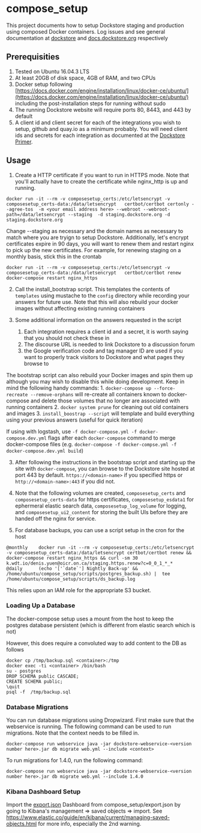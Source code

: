# compose\_setup
This project documents how to setup Dockstore staging and production using composed Docker containers. 
Log issues and see general documentation at [dockstore](https://github.com/ga4gh/dockstore/issues) and [docs.dockstore.org](https://docs.dockstore.org/) respectively

## Prerequisities

1. Tested on Ubuntu 16.04.3 LTS
1. At least 20GB of disk space, 4GB of RAM, and two CPUs
1. Docker setup following [https://docs.docker.com/engine/installation/linux/docker-ce/ubuntu/](https://docs.docker.com/engine/installation/linux/docker-ce/ubuntu/) including the post-installation steps for running without sudo
1. The running Dockstore website will require ports 80, 8443, and 443 by default
1. A client id and client secret for each of the integrations you wish to setup, github and quay.io as a minimum probably. You will need client ids and secrets for each integration as documented at the [Dockstore Primer](https://wiki.oicr.on.ca/display/SEQWARE/Dockstore+Primer#DockstorePrimer-SettingupDockstoreonyourcomputerfordevelopment(AssumingUbuntu)).

## Usage

1. Create a HTTP certificate if you want to run in HTTPS mode. Note that you'll actually have to create the certificate while nginx\_http is up and running.
```
docker run -it --rm -v composesetup_certs:/etc/letsencrypt -v composesetup_certs-data:/data/letsencrypt   certbot/certbot certonly --agree-tos  -m <your email address here> --webroot --webroot-path=/data/letsencrypt --staging  -d staging.dockstore.org -d staging.dockstore.org
```
Change --staging as necessary and the domain names as necessary to match where you are tryign to setup Dockstore.  Additionally, let's encrypt certificates expire in 90 days, you will want to renew them and restart nginx to pick up the new certificates. For example, for renewing staging on a monthly basis, stick this in the crontab

```
docker run -it --rm -v composesetup_certs:/etc/letsencrypt -v composesetup_certs-data:/data/letsencrypt   certbot/certbot renew
docker-compose restart nginx_https
```

2. Call the install\_bootstrap script. This templates the contents of `templates` using mustache to the `config` directory while recording your answers for future use. Note that this will also
rebuild your docker images without affecting existing running containers 

3. Some additional information on the answers requested in the script
    1. Each integration requires a client id and a secret, it is worth saying that you should not check these in 
    2. The discourse URL is needed to link Dockstore to a discussion forum 
    3. the Google verification code and tag manager ID are used if you want to properly track visitors to Dockstore and what pages they browse to

The bootstrap script can also rebuild your Docker images and spin them up although you may wish to disable this while doing development. Keep in mind the following handy commands:
    1. `docker-compose up --force-recreate --remove-orphans` will re-create all containers known to docker-compose and delete those volumes that no longer are associated with running containers
    2. `docker system prune` for cleaning out old containers and images
    3. `install_boostrap --script` will template and build everything using your previous answers (useful for quick iteration) 

If using with logstash, use `-f docker-compose.yml -f docker-compose.dev.yml` flags after each `docker-compose` command to merge docker-compose files (e.g. `docker-compose -f docker-compse.yml -f docker-compose.dev.yml build`) 

3. After following the instructions in the bootstrap script and starting up the site with `docker-compose`, you can browse to the Dockstore site hosted at port 443 by default. `https://<domain-name>` if you specified https or `http://<domain-name>:443` if you did not. 

4.  Note that the following volumes are created, `composesetup_certs` and `composesetup_certs-data` for https certificates, `composesetup_esdata1` for ephermeral elastic search data, `composesetup_log_volume` for logging, and `composesetup_ui2_content` for storing the built UIs before they are handed off the nginx for service. 
    
6. For database backups, you can use a script setup in the cron for the host

```
@monthly	docker run -it --rm -v composesetup_certs:/etc/letsencrypt -v composesetup_certs-data:/data/letsencrypt certbot/certbot renew && docker-compose restart nginx_https && curl -sm 30 k.wdt.io/denis.yuen@oicr.on.ca/staging.https.renew?c=0_0_1_*_* 
@daily 		(echo '['`date`'] Nightly Back-up' && /home/ubuntu/compose_setup/scripts/postgres_backup.sh) |  tee /home/ubuntu/compose_setup/scripts/ds_backup.log
```

This relies upon an IAM role for the appropriate S3 bucket. 

### Loading Up a Database ###

The docker-compose setup uses a mount from the host to keep the postgres database persistent (which is different from elastic search which is not) 

However, this does require a convoluted way to add content to the DB as follows

```
docker cp /tmp/backup.sql <container>:/tmp
docker exec -ti <container> /bin/bash
su - postgres
DROP SCHEMA public CASCADE;
CREATE SCHEMA public;
\quit
psql -f  /tmp/backup.sql 
```

### Database Migrations ###
You can run database migrations using Dropwizard. First make sure that the webservice is running. The following command can be used to run migrations. Note that the context needs to be filled in.

```
docker-compose run webservice java -jar dockstore-webservice-<version number here>.jar db migrate web.yml --include <context>
```

To run migrations for 1.4.0, run the following command:

```
docker-compose run webservice java -jar dockstore-webservice-<version number here>.jar db migrate web.yml --include 1.4.0

```

### Kibana Dashboard Setup ###
Import the [export.json](export.json) Dashboard from compose\_setup/export.json by going to Kibana's management => saved objects => import.  See https://www.elastic.co/guide/en/kibana/current/managing-saved-objects.html for more info, especially the 2nd warning.

